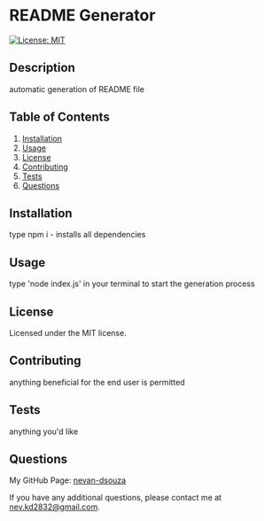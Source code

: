 # README Generator

 [![License: MIT](https://img.shields.io/badge/License-MIT-yellow.svg)](https://opensource.org/licenses/MIT)

## Description

automatic generation of README file

## Table of Contents

1. [Installation](#installation)
2. [Usage](#usage)
3. [License](#license)
4. [Contributing](#contributing)
5. [Tests](#tests)
6. [Questions](#questions)

## Installation

type npm i - installs all dependencies

## Usage

type 'node index.js' in your terminal to start the generation process

## License

Licensed under the MIT license.

## Contributing

anything beneficial for the end user is permitted

## Tests 

anything you'd like

## Questions

My GitHub Page: [nevan-dsouza](https://github.com/nevan-dsouza)

If you have any additional questions, please contact me at nev.kd2832@gmail.com.